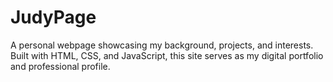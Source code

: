 # JudyPage
A personal webpage showcasing my background, projects, and interests. Built with HTML, CSS, and JavaScript, this site serves as my digital portfolio and professional profile.
